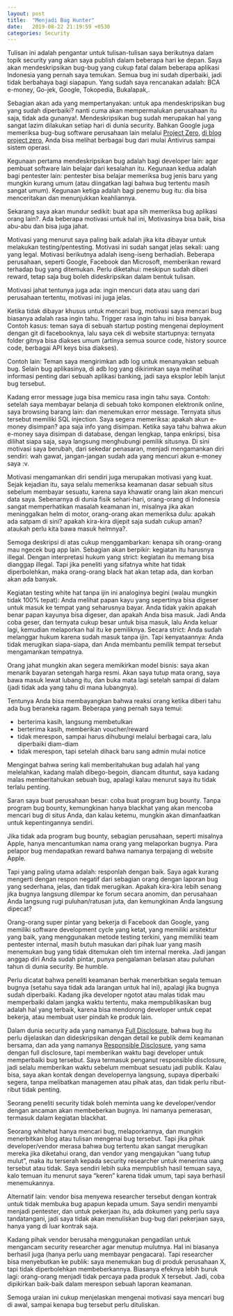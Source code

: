 ```yaml
---
layout: post
title:  "Menjadi Bug Hunter"
date:   2019-08-22 21:19:59 +0530
categories: Security
---
```


Tulisan ini adalah pengantar untuk tulisan-tulisan saya berikutnya dalam topik security yang akan saya publish dalam beberapa hari ke depan. Saya akan mendeskripsikan bug-bug yang cukup fatal dalam beberapa aplikasi Indonesia yang pernah saya temukan. Semua bug ini sudah diperbaiki, jadi tidak berbahaya bagi siapapun. Yang sudah saya rencanakan adalah: BCA e-money, Go-jek, Google, Tokopedia, Bukalapak,.

Sebagian akan ada yang mempertanyakan: untuk apa mendeskripsikan bug yang sudah diperbaiki? nanti cuma akan mempermalukan perusahaan itu saja, tidak ada gunanya!. Mendeskripsikan bug sudah merupakan hal yang sangat lazim dilakukan setiap hari di dunia security. Bahkan Google juga memeriksa bug-bug software perusahaan lain melalui [Project Zero][project-zero], [di blog project zero][blog-project-zero], Anda bisa melihat berbagai bug dari mulai Antivirus sampai sistem operasi.

Kegunaan pertama mendeskripsikan bug adalah bagi developer lain: agar pembuat software lain belajar dari kesalahan itu. Kegunaan kedua adalah bagi pentester lain: pentester bisa belajar memeriksa bug jenis baru yang mungkin kurang umum (atau diingatkan lagi bahwa bug tertentu masih sangat umum). Kegunaan ketiga adalah bagi penemu bug itu: dia bisa menceritakan dan menunjukkan keahliannya.

Sekarang saya akan mundur sedikit: buat apa sih memeriksa bug aplikasi orang lain?. Ada beberapa motivasi untuk hal ini, Motivasinya bisa baik, bisa abu-abu dan bisa juga jahat.

Motivasi yang menurut saya paling baik adalah jika kita dibayar untuk melakukan testing/pentesting. Motivasi ini sudah sangat jelas sekali: uang yang legal. Motivasi berikutnya adalah iseng-iseng berhadiah. Beberapa perusahaan, seperti Google, Facebook dan Microsoft, memberikan reward terhadap bug yang ditemukan. Perlu diketahui: meskipun sudah diberi reward, tetap saja bug boleh dideskripsikan dalam bentuk tulisan.

Motivasi jahat tentunya juga ada: ingin mencuri data atau uang dari perusahaan tertentu, motivasi ini juga jelas.

Ketika tidak dibayar khusus untuk mencari bug, motivasi saya mencari bug biasanya adalah rasa ingin tahu. Trigger rasa ingin tahu ini bisa banyak. Contoh kasus: teman saya di sebuah startup posting mengenai deployment dengan git di facebooknya, lalu saya cek di website startupnya: ternyata folder gitnya bisa diakses umum (artinya semua source code, history source code, berbagai API keys bisa diakses).

Contoh lain: Teman saya mengirimkan adb log untuk menanyakan sebuah bug. Selain bug aplikasinya, di adb log yang dikirimkan saya melihat informasi penting dari sebuah aplikasi banking, jadi saya eksplor lebih lanjut bug tersebut.

Kadang error message juga bisa memicu rasa ingin tahu saya. Contoh: setelah saya membayar belanja di sebuah toko komponen elektronik online, saya browsing barang lain: dan menemukan error message. Ternyata situs tersebut memiliki SQL injection. Saya segera memeriksa: apakah akun e-money disimpan? apa saja info yang disimpan. Ketika saya tahu bahwa akun e-money saya disimpan di database, dengan lengkap, tanpa enkripsi, bisa dilihat siapa saja, saya langsung menghubungi pemilik situsnya. Di sini motivasi saya berubah, dari sekedar penasaran, menjadi mengamankan diri sendiri: wah gawat, jangan-jangan sudah ada yang mencuri akun e-money saya :v.

Motivasi mengamankan diri sendiri juga merupakan motivasi yang kuat. Sejak kejadian itu, saya selalu memeriksa keamanan dasar sebuah situs sebelum membayar sesuatu, karena saya khawatir orang lain akan mencuri data saya. Sebenarnya di dunia fisik sehari-hari, orang-orang di Indonesia sangat memperhatikan masalah keamanan ini, misalnya jika akan meninggalkan helm di motor, orang-orang akan memeriksa dulu: apakah ada satpam di sini? apakah kira-kira dijepit saja sudah cukup aman? ataukah perlu kita bawa masuk helmnya?.

Semoga deskripsi di atas cukup menggambarkan: kenapa sih orang-orang mau ngecek bug app lain. Sebagian akan berpikir: kegiatan itu harusnya illegal. Dengan interpretasi hukum yang strict: kegiatan itu memang bisa dianggap illegal. Tapi jika peneliti yang sifatnya white hat tidak diperbolehkan, maka orang-orang black hat akan tetap ada, dan korban akan ada banyak.

Kegiatan testing white hat tanpa ijin ini analoginya begini (walau mungkin tidak 100% tepat): Anda melihat papan kayu yang sepertinya bisa digeser untuk masuk ke tempat yang seharusnya bayar. Anda tidak yakin apakah benar papan kayunya bisa digeser, dan apakah Anda bisa masuk. Jadi Anda coba geser, dan ternyata cukup besar untuk bisa masuk, lalu Anda keluar lagi, kemudian melaporkan hal itu ke pemiliknya. Secara strict: Anda sudah melanggar hukum karena sudah masuk tanpa ijin. Tapi kenyataannya: Anda tidak merugikan siapa-siapa, dan Anda membantu pemilik tempat tersebut mengamankan tempatnya.

Orang jahat mungkin akan segera memikirkan model bisnis: saya akan menarik bayaran setengah harga resmi. Akan saya tutup mata orang, saya bawa masuk lewat lubang itu, dan buka mata lagi setelah sampai di dalam (jadi tidak ada yang tahu di mana lubangnya).

Tentunya Anda bisa membayangkan bahwa reaksi orang ketika diberi tahu ada bug beraneka ragam. Beberapa yang pernah saya temui:

- berterima kasih, langsung membetulkan
- berterima kasih, memberikan voucher/reward
- tidak merespon, sampai harus dihubungi melalui berbagai cara, lalu diperbaiki diam-diam
- tidak merespon, tapi setelah dihack baru sang admin mulai notice

Mengingat bahwa sering kali memberitahukan bug adalah hal yang melelahkan, kadang malah dibego-begoin, diancam dituntut, saya kadang malas memberitahukan sebuah bug, apalagi kalau menurut saya itu tidak terlalu penting.

Saran saya buat perusahaan besar: coba buat program bug bounty. Tanpa program bug bounty, kemungkinan hanya blackhat yang akan mencoba mencari bug di situs Anda, dan kalau ketemu, mungkin akan dimanfaatkan untuk kepentingannya sendiri.

Jika tidak ada program bug bounty, sebagian perusahaan, seperti misalnya Apple, hanya mencantumkan nama orang yang melaporkan bugnya. Para pelapor bug mendapatkan reward bahwa namanya terpajang di website Apple.

Tapi yang paling utama adalah: responlah dengan baik. Saya agak kurang mengerti dengan respon negatif dari sebagian orang dengan laporan bug yang sederhana, jelas, dan tidak merugikan. Apakah kira-kira lebih senang jika bugnya langsung dilempar ke forum secara anomim, dan perusahaan Anda langsung rugi puluhan/ratusan juta, dan kemungkinan Anda langsung dipecat?

Orang-orang super pintar yang bekerja di Facebook dan Google, yang memiliki software development cycle yang ketat, yang memiliki arsitektur yang baik, yang menggunakan metode testing terkini, yang memiliki team pentester internal, masih butuh masukan dari pihak luar yang masih menemukan bug yang tidak ditemukan oleh tim internal mereka. Jadi jangan anggap diri Anda sudah pintar, punya pengalaman belasan atau puluhan tahun di dunia security. Be humble.

Perlu dicatat bahwa peneliti keamanan berhak menerbitkan segala temuan bugnya (setahu saya tidak ada larangan untuk hal ini), apalagi jika bugnya sudah diperbaiki. Kadang jika developer ngotot atau malas tidak mau memperbaiki dalam jangka waktu tertentu, maka mempublikasikan bug adalah hal yang terbaik, karena bisa mendorong developer untuk cepat bekerja, atau membuat user pindah ke produk lain.

Dalam dunia security ada yang namanya [Full Disclosure][full-disclosure], bahwa bug itu perlu dijelaskan dan dideskripsikan dengan detail ke publik demi keamanan bersama, dan ada yang namanya [Responsible Disclosure][respon-disclosure], yang sama dengan full disclosure, tapi memberikan waktu bagi developer untuk memperbaiki bug tersebut. Saya termasuk penganut responsible disclosure, jadi selalu memberikan waktu sebelum membuat sesuatu jadi publik. Kalau bisa, saya akan kontak dengan developernya langsung, supaya diperbaiki segera, tanpa melibatkan managemen atau pihak atas, dan tidak perlu ribut-ribut tidak penting.

Seorang peneliti security tidak boleh meminta uang ke developer/vendor dengan ancaman akan membeberkan bugnya. Ini namanya pemerasan, termasuk dalam kegiatan blackhat.

Seorang whitehat hanya mencari bug, melaporkannya, dan mungkin menerbitkan blog atau tulisan mengenai bug tersebut. Tapi jika pihak developer/vendor merasa bahwa bug tertentu akan sangat merugikan mereka jika diketahui orang, dan vendor yang mengajukan “uang tutup mulut”, maka itu terserah kepada security researcher untuk menerima uang tersebut atau tidak. Saya sendiri lebih suka mempublish hasil temuan saya, kalo temuan itu menurut saya “keren” karena tidak umum, tapi saya berhasil menemukannya.

Alternatif lain: vendor bisa menyewa researcher tersebut dengan kontrak untuk tidak membuka bug apapun kepada umum. Saya sendiri menyambi menjadi pentester, dan untuk pekerjaan itu, ada dokumen yang perlu saya tandatangani, jadi saya tidak akan menuliskan bug-bug dari pekerjaan saya, hanya yang di luar kontrak saja.

Kadang pihak vendor berusaha menggunakan pengadilan untuk mengancam security researcher agar menutup mulutnya. Hal ini biasanya berhasil juga (hanya perlu uang membayar pengacara). Tapi researcher bisa menyebutkan ke publik: saya menemukan bug di produk perusahaan X, tapi tidak diperbolehkan membeberkannya. Biasanya efeknya lebih buruk lagi: orang-orang menjadi tidak percaya pada produk X tersebut. Jadi, coba dipikirkan baik-baik dalam merespon sebuah laporan keamanan.

Semoga uraian ini cukup menjelaskan mengenai motivasi saya mencari bug di awal, sampai kenapa bug tersebut perlu dituliskan.

[respon-disclosure]: https://en.wikipedia.org/wiki/Responsible_disclosure
[full-disclosure]: https://en.wikipedia.org/wiki/Full_disclosure_(computer_security)
[blog-project-zero]: https://googleprojectzero.blogspot.com/
[project-zero]: https://en.wikipedia.org/wiki/Project_Zero

